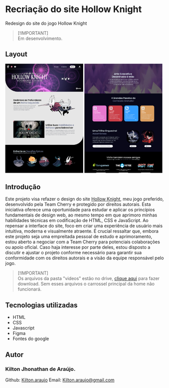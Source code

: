 # Recriação do site Hollow Knight
Redesign do site do jogo Hollow Knight

> [!IMPORTANT]\
>Em desenvolvimento.

## Layout
<div >
  <img width=49% src="src/assets/print-home-1.png">
  <img align=top width=49% src="src/assets/print-home-2.png">
</div>

## Introdução
Este projeto visa refazer o design do site [Hollow Knight](https://www.hollowknight.com/), meu jogo preferido, desenvolvido pela Team Cherry e protegido por direitos autorais. Esta iniciativa oferece uma oportunidade para estudar e aplicar os princípios fundamentais de design web, ao mesmo tempo em que aprimoro minhas habilidades técnicas em codificação de HTML, CSS e JavaScript. Ao repensar a interface do site, foco em criar uma experiência de usuário mais intuitiva, moderna e visualmente atraente. É crucial ressaltar que, embora este projeto seja uma empreitada pessoal de estudo e aprimoramento, estou aberto a negociar com a Team Cherry para potenciais colaborações ou apoio oficial. Caso haja interesse por parte deles, estou disposto a discutir e ajustar o projeto conforme necessário para garantir sua conformidade com os direitos autorais e a visão da equipe responsável pelo jogo.
> [!IMPORTANT]\
> Os arquivos da pasta "videos" estão no drive, [clique aqui](https://drive.google.com/drive/folders/1OCkwKhJbnrMey5OoI5f9QIWQuWj54vG5?usp=sharing) para fazer download. Sem esses arquivos o carrossel principal da home não funcionará.

## Tecnologias utilizadas
* HTML
* CSS
* Javascript
* Figma
* Fontes do google

## Autor
  ### Kilton Jhonathan de Araújo.
Github: [Kilton.araujo](https://github.com/KiltonAraujo)
Email: Kilton.araujo@gmail.com
